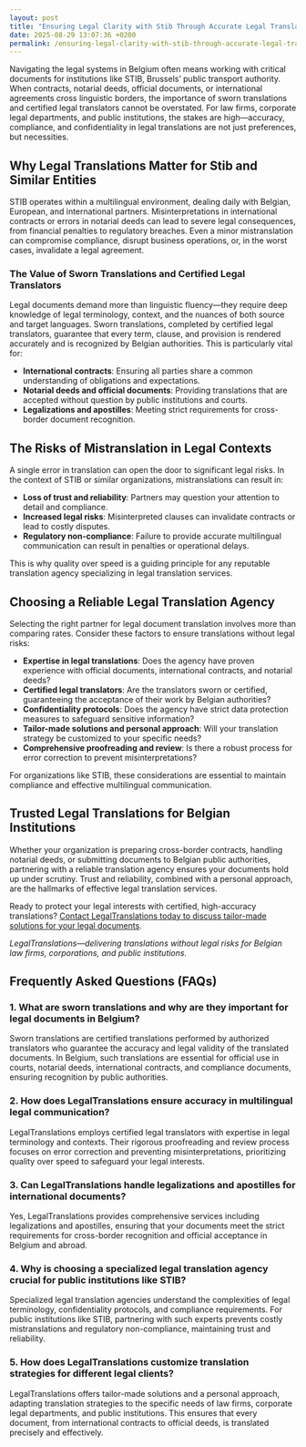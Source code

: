 ```yaml
---
layout: post
title: "Ensuring Legal Clarity with Stib Through Accurate Legal Translations"
date: 2025-08-29 13:07:36 +0200
permalink: /ensuring-legal-clarity-with-stib-through-accurate-legal-translations/
---
```

Navigating the legal systems in Belgium often means working with critical documents for institutions like STIB, Brussels’ public transport authority. When contracts, notarial deeds, official documents, or international agreements cross linguistic borders, the importance of sworn translations and certified legal translators cannot be overstated. For law firms, corporate legal departments, and public institutions, the stakes are high—accuracy, compliance, and confidentiality in legal translations are not just preferences, but necessities.

## Why Legal Translations Matter for Stib and Similar Entities

STIB operates within a multilingual environment, dealing daily with Belgian, European, and international partners. Misinterpretations in international contracts or errors in notarial deeds can lead to severe legal consequences, from financial penalties to regulatory breaches. Even a minor mistranslation can compromise compliance, disrupt business operations, or, in the worst cases, invalidate a legal agreement.

### The Value of Sworn Translations and Certified Legal Translators

Legal documents demand more than linguistic fluency—they require deep knowledge of legal terminology, context, and the nuances of both source and target languages. Sworn translations, completed by certified legal translators, guarantee that every term, clause, and provision is rendered accurately and is recognized by Belgian authorities. This is particularly vital for:

- **International contracts**: Ensuring all parties share a common understanding of obligations and expectations.
- **Notarial deeds and official documents**: Providing translations that are accepted without question by public institutions and courts.
- **Legalizations and apostilles**: Meeting strict requirements for cross-border document recognition.

## The Risks of Mistranslation in Legal Contexts

A single error in translation can open the door to significant legal risks. In the context of STIB or similar organizations, mistranslations can result in:

- **Loss of trust and reliability**: Partners may question your attention to detail and compliance.
- **Increased legal risks**: Misinterpreted clauses can invalidate contracts or lead to costly disputes.
- **Regulatory non-compliance**: Failure to provide accurate multilingual communication can result in penalties or operational delays.

This is why quality over speed is a guiding principle for any reputable translation agency specializing in legal translation services.

## Choosing a Reliable Legal Translation Agency

Selecting the right partner for legal document translation involves more than comparing rates. Consider these factors to ensure translations without legal risks:

- **Expertise in legal translations**: Does the agency have proven experience with official documents, international contracts, and notarial deeds?
- **Certified legal translators**: Are the translators sworn or certified, guaranteeing the acceptance of their work by Belgian authorities?
- **Confidentiality protocols**: Does the agency have strict data protection measures to safeguard sensitive information?
- **Tailor-made solutions and personal approach**: Will your translation strategy be customized to your specific needs?
- **Comprehensive proofreading and review**: Is there a robust process for error correction to prevent misinterpretations?

For organizations like STIB, these considerations are essential to maintain compliance and effective multilingual communication.

## Trusted Legal Translations for Belgian Institutions

Whether your organization is preparing cross-border contracts, handling notarial deeds, or submitting documents to Belgian public authorities, partnering with a reliable translation agency ensures your documents hold up under scrutiny. Trust and reliability, combined with a personal approach, are the hallmarks of effective legal translation services.

Ready to protect your legal interests with certified, high-accuracy translations? [Contact LegalTranslations today to discuss tailor-made solutions for your legal documents](https://www.legaltranslations.be/).

*LegalTranslations—delivering translations without legal risks for Belgian law firms, corporations, and public institutions.*

## Frequently Asked Questions (FAQs)

### 1. What are sworn translations and why are they important for legal documents in Belgium?

Sworn translations are certified translations performed by authorized translators who guarantee the accuracy and legal validity of the translated documents. In Belgium, such translations are essential for official use in courts, notarial deeds, international contracts, and compliance documents, ensuring recognition by public authorities.

### 2. How does LegalTranslations ensure accuracy in multilingual legal communication?

LegalTranslations employs certified legal translators with expertise in legal terminology and contexts. Their rigorous proofreading and review process focuses on error correction and preventing misinterpretations, prioritizing quality over speed to safeguard your legal interests.

### 3. Can LegalTranslations handle legalizations and apostilles for international documents?

Yes, LegalTranslations provides comprehensive services including legalizations and apostilles, ensuring that your documents meet the strict requirements for cross-border recognition and official acceptance in Belgium and abroad.

### 4. Why is choosing a specialized legal translation agency crucial for public institutions like STIB?

Specialized legal translation agencies understand the complexities of legal terminology, confidentiality protocols, and compliance requirements. For public institutions like STIB, partnering with such experts prevents costly mistranslations and regulatory non-compliance, maintaining trust and reliability.

### 5. How does LegalTranslations customize translation strategies for different legal clients?

LegalTranslations offers tailor-made solutions and a personal approach, adapting translation strategies to the specific needs of law firms, corporate legal departments, and public institutions. This ensures that every document, from international contracts to official deeds, is translated precisely and effectively.

<script type="application/ld+json">
{
  "@context": "https://schema.org",
  "@type": "BlogPosting",
  "headline": "Ensuring Legal Clarity with Stib Through Accurate Legal Translations",
  "description": "Explore the critical importance of sworn translations and certified legal translators for STIB and similar Belgian institutions, ensuring accuracy, compliance, and trust in multilingual legal documents.",
  "author": {
    "@type": "Person",
    "name": "LegalTranslations"
  },
  "publisher": {
    "@type": "Person",
    "name": "LegalTranslations"
  },
  "mainEntityOfPage": {
    "@type": "WebPage",
    "@id": "https://www.legaltranslations.be/blog/ensuring-legal-clarity-stib-accurate-legal-translations"
  },
  "datePublished": "2024-06-01",
  "dateModified": "2024-06-01",
  "keywords": "Sworn translations, Legal translations, Multilingual communication, International contracts, Notarial deeds, Official documents, Legalizations & apostilles, Proofreading and review, Translation strategy, Translation agency, Quality over speed, Tailor-made solutions, Personal approach, Trust & reliability, Translations without legal risks, Error correction, Misinterpretations in international contracts, legal translation services, certified legal translators, accurate legal document translation, Belgium, STIB"
}
</script>

<script type="application/ld+json">
{
  "@context": "https://schema.org",
  "@type": "FAQPage",
  "mainEntity": [
    {
      "@type": "Question",
      "name": "What are sworn translations and why are they important for legal documents in Belgium?",
      "acceptedAnswer": {
        "@type": "Answer",
        "text": "Sworn translations are certified translations performed by authorized translators who guarantee the accuracy and legal validity of the translated documents. In Belgium, such translations are essential for official use in courts, notarial deeds, international contracts, and compliance documents, ensuring recognition by public authorities."
      }
    },
    {
      "@type": "Question",
      "name": "How does LegalTranslations ensure accuracy in multilingual legal communication?",
      "acceptedAnswer": {
        "@type": "Answer",
        "text": "LegalTranslations employs certified legal translators with expertise in legal terminology and contexts. Their rigorous proofreading and review process focuses on error correction and preventing misinterpretations, prioritizing quality over speed to safeguard your legal interests."
      }
    },
    {
      "@type": "Question",
      "name": "Can LegalTranslations handle legalizations and apostilles for international documents?",
      "acceptedAnswer": {
        "@type": "Answer",
        "text": "Yes, LegalTranslations provides comprehensive services including legalizations and apostilles, ensuring that your documents meet the strict requirements for cross-border recognition and official acceptance in Belgium and abroad."
      }
    },
    {
      "@type": "Question",
      "name": "Why is choosing a specialized legal translation agency crucial for public institutions like STIB?",
      "acceptedAnswer": {
        "@type": "Answer",
        "text": "Specialized legal translation agencies understand the complexities of legal terminology, confidentiality protocols, and compliance requirements. For public institutions like STIB, partnering with such experts prevents costly mistranslations and regulatory non-compliance, maintaining trust and reliability."
      }
    },
    {
      "@type": "Question",
      "name": "How does LegalTranslations customize translation strategies for different legal clients?",
      "acceptedAnswer": {
        "@type": "Answer",
        "text": "LegalTranslations offers tailor-made solutions and a personal approach, adapting translation strategies to the specific needs of law firms, corporate legal departments, and public institutions. This ensures that every document, from international contracts to official deeds, is translated precisely and effectively."
      }
    }
  ]
}
</script>